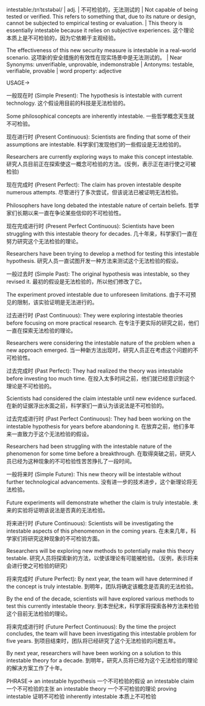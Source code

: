 intestable:/ɪnˈtɛstəbəl/ | adj. | 不可检验的，无法测试的 | Not capable of being tested or verified.  This refers to something that, due to its nature or design, cannot be subjected to empirical testing or evaluation. |  This theory is essentially intestable because it relies on subjective experiences.  这个理论本质上是不可检验的，因为它依赖于主观经验。

The effectiveness of this new security measure is intestable in a real-world scenario.  这项新的安全措施的有效性在现实场景中是无法测试的。 | Near Synonyms: unverifiable, unprovable,  indemonstrable | Antonyms: testable, verifiable, provable | word property: adjective


USAGE->

一般现在时 (Simple Present):
The hypothesis is intestable with current technology.  这个假设用目前的科技是无法检验的。

Some philosophical concepts are inherently intestable.  一些哲学概念天生就不可检验。


现在进行时 (Present Continuous):
Scientists are finding that some of their assumptions are intestable.  科学家们发现他们的一些假设是无法检验的。

Researchers are currently exploring ways to make this concept intestable. 研究人员目前正在探索使这一概念可检验的方法。(反例，表示正在进行使之可被检验)


现在完成时 (Present Perfect):
The claim has proven intestable despite numerous attempts.  尽管进行了多次尝试，但该说法已被证明无法检验。

Philosophers have long debated the intestable nature of certain beliefs.  哲学家们长期以来一直在争论某些信仰的不可检验性。


现在完成进行时 (Present Perfect Continuous):
Scientists have been struggling with this intestable theory for decades.  几十年来，科学家们一直在努力研究这个无法检验的理论。

Researchers have been trying to develop a method for testing this intestable hypothesis.  研究人员一直试图开发一种方法来测试这个无法检验的假设。


一般过去时 (Simple Past):
The original hypothesis was intestable, so they revised it.  最初的假设是无法检验的，所以他们修改了它。

The experiment proved intestable due to unforeseen limitations.  由于不可预见的限制，该实验证明是无法进行的。


过去进行时 (Past Continuous):
They were exploring intestable theories before focusing on more practical research.  在专注于更实际的研究之前，他们一直在探索无法检验的理论。

Researchers were considering the intestable nature of the problem when a new approach emerged.  当一种新方法出现时，研究人员正在考虑这个问题的不可检验性。


过去完成时 (Past Perfect):
They had realized the theory was intestable before investing too much time.  在投入太多时间之前，他们就已经意识到这个理论是不可检验的。

Scientists had considered the claim intestable until new evidence surfaced.  在新的证据浮出水面之前，科学家们一直认为该说法是不可检验的。


过去完成进行时 (Past Perfect Continuous):
They had been working on the intestable hypothesis for years before abandoning it.  在放弃之前，他们多年来一直致力于这个无法检验的假设。

Researchers had been struggling with the intestable nature of the phenomenon for some time before a breakthrough.  在取得突破之前，研究人员已经为这种现象的不可检验性苦苦挣扎了一段时间。


一般将来时 (Simple Future):
This new theory will be intestable without further technological advancements.  没有进一步的技术进步，这个新理论将无法检验。

Future experiments will demonstrate whether the claim is truly intestable.  未来的实验将证明该说法是否真的无法检验。


将来进行时 (Future Continuous):
Scientists will be investigating the intestable aspects of this phenomenon in the coming years.  在未来几年，科学家们将研究这种现象的不可检验方面。

Researchers will be exploring new methods to potentially make this theory testable. 研究人员将探索新的方法，以使该理论有可能被检验。（反例，表示将来会进行使之可检验的研究）


将来完成时 (Future Perfect):
By next year, the team will have determined if the concept is truly intestable.  到明年，团队将确定该概念是否真的无法检验。

By the end of the decade, scientists will have explored various methods to test this currently intestable theory.  到本世纪末，科学家将探索各种方法来检验这个目前无法检验的理论。


将来完成进行时 (Future Perfect Continuous):
By the time the project concludes, the team will have been investigating this intestable problem for five years.  到项目结束时，团队将已经研究了这个无法检验的问题五年。

By next year, researchers will have been working on a solution to this intestable theory for a decade. 到明年，研究人员将已经为这个无法检验的理论的解决方案工作了十年。




PHRASE->
an intestable hypothesis  一个不可检验的假设
an intestable claim  一个不可检验的主张
an intestable theory  一个不可检验的理论
proving intestable  证明不可检验
inherently intestable  本质上不可检验
